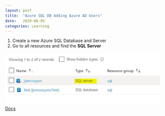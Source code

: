 ```yaml
---
layout: post
title:  "Azure SQL DB Adding Azure AD Users"
date:   2020-06-05
categories: Learning
---
```

1.  Create a new Azure SQL Database and Server
2.  Go to all resources and find the <b>SQL Server</b>
<img src=images/SQLSewrver.JPG>
<a href="https://docs.microsoft.com/en-us/powershell/module/activedirectory/get-adgroupmember?view=winserver2012-ps">Docs

